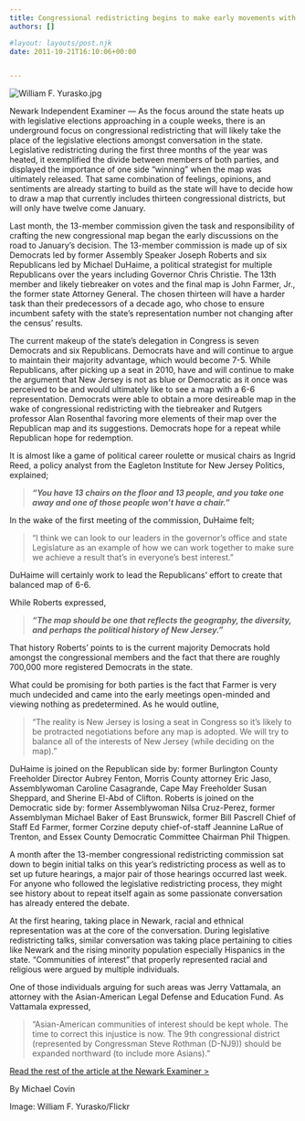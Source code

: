 ```yaml
---
title: Congressional redistricting begins to make early movements with hearings
authors: []

#layout: layouts/post.njk
date: 2011-10-21T16:10:06+00:00


---
```


![William F. Yurasko.jpg](/uploads/William%20F.%20Yurasko.jpg)

Newark Independent Examiner — As the focus around the state heats up with legislative elections approaching in a couple weeks, there is an underground focus on congressional redistricting that will likely take the place of the legislative elections amongst conversation in the state. Legislative redistricting during the first three months of the year was heated, it exemplified the divide between members of both parties, and displayed the importance of one side “winning” when the map was ultimately released. That same combination of feelings, opinions, and sentiments are already starting to build as the state will have to decide how to draw a map that currently includes thirteen congressional districts, but will only have twelve come January.

Last month, the 13-member commission given the task and
responsibility of crafting the new congressional map began the early
discussions on the road to January’s decision. The 13-member commission
is made up of six Democrats led by former Assembly Speaker Joseph
Roberts and six Republicans led by Michael DuHaime, a political
strategist for multiple Republicans over the years including Governor
Chris Christie. The 13th member and likely tiebreaker on votes and the
final map is John Farmer, Jr., the former state Attorney General. The
chosen thirteen will have a harder task than their predecessors of a
decade ago, who chose to ensure incumbent safety with the state’s
representation number not changing after the census’ results.

The current makeup of the state’s delegation in Congress is seven
Democrats and six Republicans. Democrats have and will continue to argue
to maintain their majority advantage, which would become 7-5. While
Republicans, after picking up a seat in 2010, have and will continue to
make the argument that New Jersey is not as blue or Democratic as it
once was perceived to be and would ultimately like to see a map with a
6-6 representation. Democrats were able to obtain a more desireable map
in the wake of congressional redistricting with the tiebreaker and
Rutgers professor Alan Rosenthal favoring more elements of their map
over the Republican map and its suggestions. Democrats hope for a repeat
while Republican hope for redemption.

It is almost like a game of political career roulette or musical
chairs as Ingrid Reed, a policy analyst from the Eagleton Institute for
New Jersey Politics, explained;

> _**“You have 13 chairs on the floor and 13 people, and you take one away and one of those people won’t have a chair.”**_

In the wake of the first meeting of the commission, DuHaime felt;

> “I think we can look to our leaders in the
> governor’s office and state Legislature as an example of how we can work
> together to make sure we achieve a result that’s in everyone’s best
> interest.”

DuHaime will certainly work to lead the Republicans’ effort to create that balanced map of 6-6.

While Roberts expressed,

> _**“The map should be one that reflects the geography, the diversity, and perhaps the political history of New Jersey.”**_

That history Roberts’ points to is the current majority Democrats
hold amongst the congressional members and the fact that there are
roughly 700,000 more registered Democrats in the state.

What could be promising for both parties is the fact that Farmer is
very much undecided and came into the early meetings open-minded and
viewing nothing as predetermined. As he would outline,

> “The reality is New Jersey is losing a seat
> in Congress so it’s likely to be protracted negotiations before any map
> is adopted. We will try to balance all of the interests of New Jersey
> (while deciding on the map).”

DuHaime is joined on the Republican side by: former Burlington County
Freeholder Director Aubrey Fenton, Morris County attorney Eric Jaso,
Assemblywoman Caroline Casagrande, Cape May Freeholder Susan Sheppard,
and Sherine El-Abd of Clifton. Roberts is joined on the Democratic side
by: former Assemblywoman Nilsa Cruz-Perez, former Assemblyman Michael
Baker of East Brunswick, former Bill Pascrell Chief of Staff Ed Farmer,
former Corzine deputy chief-of-staff Jeannine LaRue of Trenton, and
Essex County Democratic Committee Chairman Phil Thigpen.

A month after the 13-member congressional redistricting commission
sat down to begin initial talks on this year’s redistricting process as
well as to set up future hearings, a major pair of those hearings
occurred last week. For anyone who followed the legislative
redistricting process, they might see history about to repeat itself
again as some passionate conversation has already entered the debate.

At the first hearing, taking place in Newark, racial and ethnical
representation was at the core of the conversation. During legislative
redistricting talks, similar conversation was taking place pertaining to
cities like Newark and the rising minority population especially
Hispanics in the state. “Communities of interest” that properly
represented racial and religious were argued by multiple individuals.

One of those individuals arguing for such areas was Jerry Vattamala, an
attorney with the Asian-American Legal Defense and Education Fund. As
Vattamala expressed,

> “Asian-American communities of interest
> should be kept whole. The time to correct this injustice is now. The 9th
> congressional district (represented by Congressman Steve Rothman
> (D-NJ9)) should be expanded northward (to include more Asians).”

[Read the rest of the article at the Newark Examiner >][1]

By Michael Covin

Image: William F. Yurasko/Flickr

[1]: https://www.examiner.com/independent-in-newark/congressional-redistricting-begins-to-make-early-movements-with-hearings
